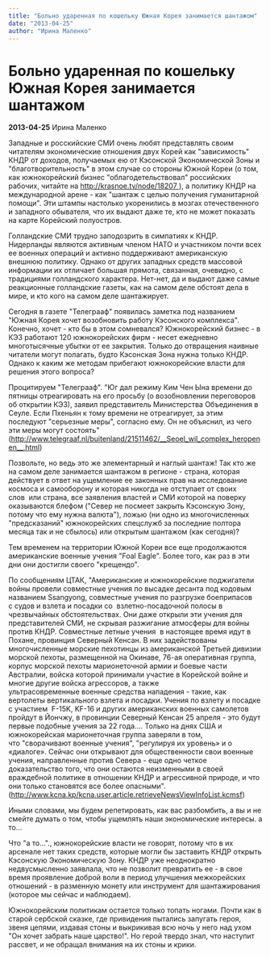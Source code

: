 ```yaml
---
title: "Больно ударенная по кошельку Южная Корея занимается шантажом"
date: "2013-04-25"
author: "Ирина Маленко"
---
```


# Больно ударенная по кошельку Южная Корея занимается шантажом

**2013-04-25** Ирина Маленко

Западные и росскийские СМИ очень любят представлять  своим читателям экономические отношения двух Корей как "зависимость" КНДР от  доходов, получаемых ею от Кэсонской Экономической Зоны и "благотворительность" в  этом случае со стороны Южной Кореи (о том, как южнокорейский бизнес  "облагодетельствовал" российских рабочих, читайте на http://krasnoe.tv/node/18207 ),  а политику КНДР на международной арене - как  "шантаж с целью получения гуманитарной помощи". Эти штампы настолько укоренились  в мозгах отечественного и западного обывателя, что их выдают даже те, кто не  может показать на карте Корейский полуостров.

Голландские СМИ трудно заподозрить в симпатиях к  КНДР. Нидерланды являются активным членом НАТО и участником почти всех ее  военных операций и активно поддерживают американскую внешнюю политику. Однако от  других западных средств массовой информации их отличает большая прямота,  связанная, очевидно, с традициями голландского характера. Нет-нет, да и выдают  даже самые реакционные голландские газеты, как на самом деле обстоят дела в  мире, и кто кого на самом деле шантажирует.

Сегодня в газете "Телеграаф" появилась заметка под  названием "Южная Корея хочет возобновить работу Кэсонского комплекса". Конечно,  хочет - кто бы в этом сомневался? Южнокорейский бизнес - в КЭЗ работают 120  южнокорейских фирм - несет ежедневно многотысячные убытки от ее закрытия. Только  до отвращения наивные читатели могут полагать, будто Кэсонская Зона нужна только  КНДР. Однако к каким же методам прибегают южнокорейские власти для решения этого  вопроса?

Процитируем "Телеграаф". "Юг дал режиму Ким  Чен Ына времени до пятницы отреагировать на его просьбу (о возобновлении  переговоров об открытии КЭЗ), заявил представитель Министерства Объединения в  Сеуле. Если Пхеньян к тому времени не отреагирует, за этим последуют "серьезные  меры", согласно ему. Он не объяснил, из чего эти меры могут состоять"  (http://www.telegraaf.nl/buitenland/21511462/__Seoel_wil_complex_heropenen__.html)

Позвольте, но ведь это же элементарный и наглый  шантаж! Так кто же на самом деле занимается шантажом в регионе - страна, которая  действует в ответ на ущемление ее законных прав на исследование космоса и  самооборону и которая никогда не отступает от своих слов  или страна,  все заявления властей и СМИ которой на поверку оказываются блефом ("Север не  посмеет закрыть Кэсонскую Зону, потому что ему нужна валюта"), ложью (ни одно из  многочисленных "предсказаний" южнокорейских спецслужб за последние полтора  месяца так и не сбылось) или открытым шантажом (как сегодня)?

Тем временем на территории Южной Кореи все еще  продолжаются американские военные учения "Foal Eagle". Более того, как раз в эти  дни они достигли своего "крещендо".

По сообщениям ЦТАК, "Американские и южнокорейские  поджигатели войны провели совместные учения по высадке десанта под кодовым  названием Ssangyong, совместные учения по разгрузке боеприпасов с судов  и взлета и посадки со  взлетно-посадочной полосы в чрезвычайных  обстоятельствах. Они даже открыли эти учения для представителей СМИ,  не скрывая разжигание атмосферы для войны против КНДР. Совместные летные  учения  в настоящее время идут в Похане, провинция Северный Кенсан. В них  задействованы многочисленные морские пехотинцы из американской Третьей дивизии  морской пехоты, размещенной на Окинаве, 76-ая оперативная группа, корпус  морской пехоты марионеточной армии и боевые части Австралии, войска которой  принимали участие в Корейской войне и многие другие войска агрессоров, а также  ультрасовременные военные средства нападения - такие, как  вертолеты вертикального взлета и посадки. Учения по взлету и посадке с  участием  F-15K, KF-16 и других американских военных самолетов пройдут в  Йончжу, в провинции Северный Кенсан 25 апреля - это будут первые подобные учения  за 22 года.... Только на днях США и южнокорейская марионеточная группа заверяли  в том, что "сворачивают военные учения", "регулируя их уровень» и о  «диалоге». Сейчас они открывают для общественности свои военные учения,  направленные против Севера - еще одно четкое доказательство того, что они  остаются неизменными в своей враждебной политике в отношении КНДР и агрессивной  природе, и что они только становятся все более опасными". (http://www.kcna.kp/kcna.user.article.retrieveNewsViewInfoList.kcmsf)

Иными словами, мы будем репетировать, как вас  разбомбить, а вы и не смейте думать о том, чтобы ущемлять наши экономические  интересы. а то...

Что "а то..."., южнокорейские власти не говорят,  потому что в их арсенале нет таких средств, которые могли бы заставить КНДР  открыть Кэсонскую Экономическую Зону. КНДР уже неоднократно недвусмысленно  заявлала, что не позволит превратить ее - в свое время проявление доброй воли в  период улучшения межкорейских отношений - в разменную монету или инструмент для  шантажирования (которое мы сейчас и наблюдаем).

Южнокорейским политикам остается только топать  ногами. Почти как в старой сербской сказке, где привидения пытались запугать  героя, звеня цепями, издавая стоны и выкрикивая всю ночь у него над ухом "Он  хочет забрать наше царство!". Но герой твердо знал, что наступит рассвет, и не  обращал внимания на их стоны и крики.
